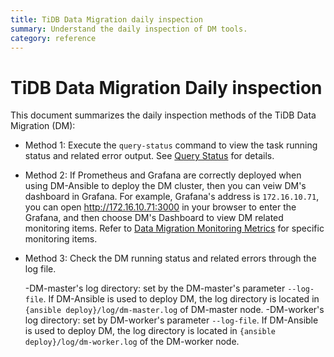 ```yaml
---
title: TiDB Data Migration daily inspection
summary: Understand the daily inspection of DM tools.
category: reference
---
```


# TiDB Data Migration Daily inspection

This document summarizes the daily inspection methods of the TiDB Data Migration (DM):

+ Method 1: Execute the `query-status` command to view the task running status and related error output. See [Query Status](query-status.md) for details.

+ Method 2: If Prometheus and Grafana are correctly deployed when using DM-Ansible to deploy the DM cluster, then you can veiw DM's dashboard in Grafana. For example, Grafana's address is `172.16.10.71`, you can open <http://172.16.10.71:3000> in your browser to enter the Grafana, and then choose DM's Dashboard to view DM related monitoring items. Refer to [Data Migration Monitoring Metrics](monitor-a-dm-cluster.md) for specific monitoring items.

+ Method 3: Check the DM running status and related errors through the log file.

    -DM-master's log directory: set by the DM-master's parameter `--log-file`. If DM-Ansible is used to deploy DM, the log directory is located in `{ansible deploy}/log/dm-master.log` of DM-master node.
    -DM-worker's log directory: set by DM-worker's parameter `--log-file`. If DM-Ansible is used to deploy DM, the log directory is located in `{ansible deploy}/log/dm-worker.log` of the DM-worker node.